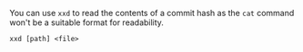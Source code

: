 You can use `xxd` to read the contents of a commit hash as the `cat` command won't be a suitable format for readability.

```
xxd [path] <file>
```
